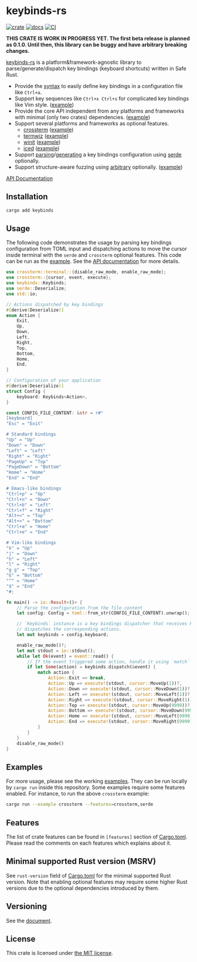 keybinds-rs
===========
[![crate][crate-badge]][crates-io]
[![docs][doc-badge]][api-doc]
[![CI][ci-badge]][ci]

**THIS CRATE IS WORK IN PROGRESS YET. The first beta release is planned as 0.1.0. Until then, this
library can be buggy and have arbitrary breaking changes.**

[keybinds-rs][crates-io] is a platform&framework-agnostic library to parse/generate/dispatch key bindings (keyboard
shortcuts) written in Safe Rust.

- Provide the [syntax](./doc/binding_syntax.md) to easily define key bindings in a configuration file like `Ctrl+a`.
- Support key sequences like `Ctrl+x Ctrl+s` for complicated key bindings like Vim style. ([example](./examples/vim.rs))
- Provide the core API independent from any platforms and frameworks with minimal (only two crates) dependencies. ([example](./examples/minimal.rs))
- Support several platforms and frameworks as optional features.
  - [crossterm][] ([example](./examples/crossterm.rs))
  - [termwiz][] ([example](./examples/termwiz.rs))
  - [winit][] ([example](./examples/winit.rs))
  - [iced][] ([example](./examples/iced.rs))
- Support [parsing](./examples/deserialize.rs)/[generating](./examples/serialize.rs) a key bindings configuration
  using [serde][] optionally.
- Support structure-aware fuzzing using [arbitrary][] optionally. ([example](./examples/arbitrary.rs))

[API Documentation][api-doc]

## Installation

```sh
cargo add keybinds
```

## Usage

The following code demonstrates the usage by parsing key bindings configuration from TOML input and dispatching actions
to move the cursor inside terminal with the `serde` and `crossterm` optional features. This code can be run as the
[example](./examples/crossterm.rs). See the [API documentation][api-doc] for more details.

```rust
use crossterm::terminal::{disable_raw_mode, enable_raw_mode};
use crossterm::{cursor, event, execute};
use keybinds::Keybinds;
use serde::Deserialize;
use std::io;

// Actions dispatched by key bindings
#[derive(Deserialize)]
enum Action {
    Exit,
    Up,
    Down,
    Left,
    Right,
    Top,
    Bottom,
    Home,
    End,
}

// Configuration of your application
#[derive(Deserialize)]
struct Config {
    keyboard: Keybinds<Action>,
}

const CONFIG_FILE_CONTENT: &str = r#"
[keyboard]
"Esc" = "Exit"

# Standard bindings
"Up" = "Up"
"Down" = "Down"
"Left" = "Left"
"Right" = "Right"
"PageUp" = "Top"
"PageDown" = "Bottom"
"Home" = "Home"
"End" = "End"

# Emacs-like bindings
"Ctrl+p" = "Up"
"Ctrl+n" = "Down"
"Ctrl+b" = "Left"
"Ctrl+f" = "Right"
"Alt+<" = "Top"
"Alt+>" = "Bottom"
"Ctrl+a" = "Home"
"Ctrl+e" = "End"

# Vim-like bindings
"k" = "Up"
"j" = "Down"
"h" = "Left"
"l" = "Right"
"g g" = "Top"
"G" = "Bottom"
"^" = "Home"
"$" = "End"
"#;

fn main() -> io::Result<()> {
    // Parse the configuration from the file content
    let config: Config = toml::from_str(CONFIG_FILE_CONTENT).unwrap();

    // `Keybinds` instance is a key bindings dispatcher that receives key inputs and
    // dispatches the corresponding actions.
    let mut keybinds = config.keyboard;

    enable_raw_mode()?;
    let mut stdout = io::stdout();
    while let Ok(event) = event::read() {
        // If the event triggered some action, handle it using `match`
        if let Some(action) = keybinds.dispatch(&event) {
            match action {
                Action::Exit => break,
                Action::Up => execute!(stdout, cursor::MoveUp(1))?,
                Action::Down => execute!(stdout, cursor::MoveDown(1))?,
                Action::Left => execute!(stdout, cursor::MoveLeft(1))?,
                Action::Right => execute!(stdout, cursor::MoveRight(1))?,
                Action::Top => execute!(stdout, cursor::MoveUp(9999))?,
                Action::Bottom => execute!(stdout, cursor::MoveDown(9999))?,
                Action::Home => execute!(stdout, cursor::MoveLeft(9999))?,
                Action::End => execute!(stdout, cursor::MoveRight(9999))?,
            }
        }
    }
    disable_raw_mode()
}
```

## Examples

For more usage, please see the working [examples](./examples). They can be run locally by `cargo run` inside this
repository. Some examples require some features enabled. For instance, to run the above `crossterm` example:

```sh
cargo run --example crossterm --features=crossterm,serde
```

## Features

The list of crate features can be found in `[features]` section of [Cargo.toml](./Cargo.toml). Please read the comments
on each features which explains about it.

## Minimal supported Rust version (MSRV)

See `rust-version` field of [Cargo.toml](./Cargo.toml) for the minimal supported Rust version. Note that enabling
optional features may require some higher Rust versions due to the optional dependencies introduced by them.

## Versioning

See the [document](./doc/versioning.md).

## License

This crate is licensed under [the MIT license](./LICENSE.txt).

[crate-badge]: https://img.shields.io/crates/v/keybinds
[crates-io]: https://crates.io/crates/keybinds
[doc-badge]: https://docs.rs/keybinds/badge.svg
[api-doc]: https://docs.rs/keybinds/latest/keybinds/
[ci-badge]: https://github.com/rhysd/keybinds-rs/actions/workflows/ci.yml/badge.svg
[ci]: https://github.com/rhysd/keybinds-rs/actions/workflows/ci.yml
[serde]: https://serde.rs/
[crossterm]: https://crates.io/crates/crossterm
[winit]: https://crates.io/crates/winit
[iced]: https://crates.io/crates/iced
[termwiz]: https://crates.io/crates/termwiz
[arbitrary]: https://crates.io/crates/arbitrary
[toml]: https://crates.io/crates/toml
